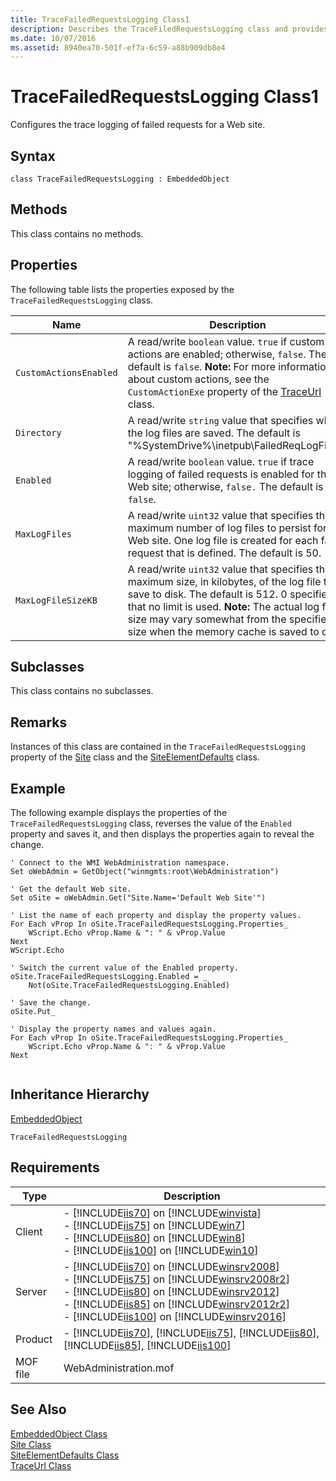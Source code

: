 ```yaml
---
title: TraceFailedRequestsLogging Class1
description: Describes the TraceFiledRequestsLogging class and provides the class' syntax, properties, remarks, an example, inheritance hierarchy, and requirements.
ms.date: 10/07/2016
ms.assetid: 8940ea70-501f-ef7a-6c59-a88b909db8e4
---
```

# TraceFailedRequestsLogging Class1
Configures the trace logging of failed requests for a Web site.  
  
## Syntax  
  
```vbs  
class TraceFailedRequestsLogging : EmbeddedObject  
```  
  
## Methods  
 This class contains no methods.  
  
## Properties  
 The following table lists the properties exposed by the `TraceFailedRequestsLogging` class.  
  
|Name|Description|  
|----------|-----------------|  
|`CustomActionsEnabled`|A read/write `boolean` value. `true` if custom actions are enabled; otherwise, `false`. The default is `false`. **Note:**  For more information about custom actions, see the `CustomActionExe` property of the [TraceUrl](../wmi-provider/traceurl-class.md) class.|  
|`Directory`|A read/write `string` value that specifies where the log files are saved. The default is "%SystemDrive%\inetpub\FailedReqLogFiles".|  
|`Enabled`|A read/write `boolean` value. `true` if trace logging of failed requests is enabled for the Web site; otherwise, `false.` The default is `false`.|  
|`MaxLogFiles`|A read/write `uint32` value that specifies the maximum number of log files to persist for the Web site. One log file is created for each failed request that is defined. The default is 50.|  
|`MaxLogFileSizeKB`|A read/write `uint32` value that specifies the maximum size, in kilobytes, of the log file to save to disk. The default is 512. 0 specifies that no limit is used. **Note:**  The actual log file size may vary somewhat from the specified size when the memory cache is saved to disk.|  
  
## Subclasses  
 This class contains no subclasses.  
  
## Remarks  
 Instances of this class are contained in the `TraceFailedRequestsLogging` property of the [Site](../wmi-provider/site-class.md) class and the [SiteElementDefaults](../wmi-provider/siteelementdefaults-class.md) class.  
  
## Example  
 The following example displays the properties of the `TraceFailedRequestsLogging` class, reverses the value of the `Enabled` property and saves it, and then displays the properties again to reveal the change.  
  
```  
' Connect to the WMI WebAdministration namespace.  
Set oWebAdmin = GetObject("winmgmts:root\WebAdministration")  
  
' Get the default Web site.  
Set oSite = oWebAdmin.Get("Site.Name='Default Web Site'")  
  
' List the name of each property and display the property values.  
For Each vProp In oSite.TraceFailedRequestsLogging.Properties_  
    WScript.Echo vProp.Name & ": " & vProp.Value  
Next  
WScript.Echo   
  
' Switch the current value of the Enabled property.  
oSite.TraceFailedRequestsLogging.Enabled = _  
    Not(oSite.TraceFailedRequestsLogging.Enabled)  
  
' Save the change.  
oSite.Put_  
  
' Display the property names and values again.  
For Each vProp In oSite.TraceFailedRequestsLogging.Properties_  
    WScript.Echo vProp.Name & ": " & vProp.Value  
Next  
  
```  
  
## Inheritance Hierarchy  
 [EmbeddedObject](../wmi-provider/embeddedobject-class.md)  
  
 `TraceFailedRequestsLogging`  
  
## Requirements  
  
|Type|Description|  
|----------|-----------------|  
|Client|-   [!INCLUDE[iis70](../wmi-provider/includes/iis70-md.md)] on [!INCLUDE[winvista](../wmi-provider/includes/winvista-md.md)]<br />-   [!INCLUDE[iis75](../wmi-provider/includes/iis75-md.md)] on [!INCLUDE[win7](../wmi-provider/includes/win7-md.md)]<br />-   [!INCLUDE[iis80](../wmi-provider/includes/iis80-md.md)] on [!INCLUDE[win8](../wmi-provider/includes/win8-md.md)]<br />-   [!INCLUDE[iis100](../wmi-provider/includes/iis100-md.md)] on [!INCLUDE[win10](../wmi-provider/includes/win10-md.md)]|  
|Server|-   [!INCLUDE[iis70](../wmi-provider/includes/iis70-md.md)] on [!INCLUDE[winsrv2008](../wmi-provider/includes/winsrv2008-md.md)]<br />-   [!INCLUDE[iis75](../wmi-provider/includes/iis75-md.md)] on [!INCLUDE[winsrv2008r2](../wmi-provider/includes/winsrv2008r2-md.md)]<br />-   [!INCLUDE[iis80](../wmi-provider/includes/iis80-md.md)] on [!INCLUDE[winsrv2012](../wmi-provider/includes/winsrv2012-md.md)]<br />-   [!INCLUDE[iis85](../wmi-provider/includes/iis85-md.md)] on [!INCLUDE[winsrv2012r2](../wmi-provider/includes/winsrv2012r2-md.md)]<br />-   [!INCLUDE[iis100](../wmi-provider/includes/iis100-md.md)] on [!INCLUDE[winsrv2016](../wmi-provider/includes/winsrv2016-md.md)]|  
|Product|-   [!INCLUDE[iis70](../wmi-provider/includes/iis70-md.md)], [!INCLUDE[iis75](../wmi-provider/includes/iis75-md.md)], [!INCLUDE[iis80](../wmi-provider/includes/iis80-md.md)], [!INCLUDE[iis85](../wmi-provider/includes/iis85-md.md)], [!INCLUDE[iis100](../wmi-provider/includes/iis100-md.md)]|  
|MOF file|WebAdministration.mof|  
  
## See Also  
 [EmbeddedObject Class](../wmi-provider/embeddedobject-class.md)   
 [Site Class](../wmi-provider/site-class.md)   
 [SiteElementDefaults Class](../wmi-provider/siteelementdefaults-class.md)   
 [TraceUrl Class](../wmi-provider/traceurl-class.md)
